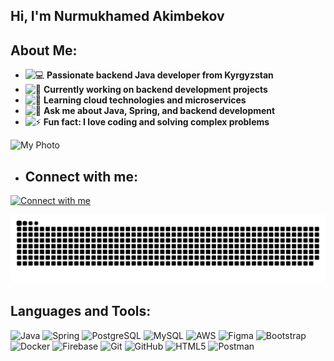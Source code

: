 ## Hi, I'm Nurmukhamed Akimbekov

## About Me:
- ![💻](https://media.giphy.com/media/3o7aD2saalBwwftBIY/giphy.gif) **Passionate backend Java developer from Kyrgyzstan**
- ![🔧](https://media.giphy.com/media/5UJOa3sRsZnKf1inAy/giphy.gif) **Currently working on backend development projects**
- ![🚀](https://media.giphy.com/media/1Bgr0VaRnx3pCZBaD7/giphy.gif) **Learning cloud technologies and microservices**
- ![💬](https://media.giphy.com/media/l0MYIBRr4ghN2u4ik/giphy.gif) **Ask me about Java, Spring, and backend development**
- ![⚡](https://media.giphy.com/media/l1J3preURPiwjRPvG/giphy.gif) **Fun fact: I love coding and solving complex problems**

![My Photo](https://your-photo-url.com)


- ## Connect with me:
[![Connect with me](https://img.shields.io/badge/Click%20here%20to%20connect%20%F0%9F%93%A3-0077B5?style=for-the-badge&logo=linkedin&logoColor=white)](http://rb.gy/4u4po5)

![snake gif](https://github.com/Platane/snk/raw/output/github-contribution-grid-snake-dark.svg)




## Languages and Tools:
![Java](https://img.shields.io/badge/Java-007396?style=for-the-badge&logo=java&logoColor=white)
![Spring](https://img.shields.io/badge/Spring-6DB33F?style=for-the-badge&logo=spring&logoColor=white)
![PostgreSQL](https://img.shields.io/badge/PostgreSQL-336791?style=for-the-badge&logo=postgresql&logoColor=white)
![MySQL](https://img.shields.io/badge/MySQL-4479A1?style=for-the-badge&logo=mysql&logoColor=white)
![AWS](https://img.shields.io/badge/AWS-FF9900?style=for-the-badge&logo=amazon-aws&logoColor=white)
![Figma](https://img.shields.io/badge/Figma-00C4CC?style=for-the-badge&logo=figma&logoColor=white)
![Bootstrap](https://img.shields.io/badge/Bootstrap-563D7C?style=for-the-badge&logo=bootstrap&logoColor=white)
![Docker](https://img.shields.io/badge/Docker-2496ED?style=for-the-badge&logo=docker&logoColor=white)
![Firebase](https://img.shields.io/badge/Firebase-FFCA28?style=for-the-badge&logo=firebase&logoColor=black)
![Git](https://img.shields.io/badge/Git-F05032?style=for-the-badge&logo=git&logoColor=white)
![GitHub](https://img.shields.io/badge/GitHub-181717?style=for-the-badge&logo=github&logoColor=white)
![HTML5](https://img.shields.io/badge/HTML5-E34F26?style=for-the-badge&logo=html5&logoColor=white)
![Postman](https://img.shields.io/badge/Postman-FF6C37?style=for-the-badge&logo=postman&logoColor=white)



